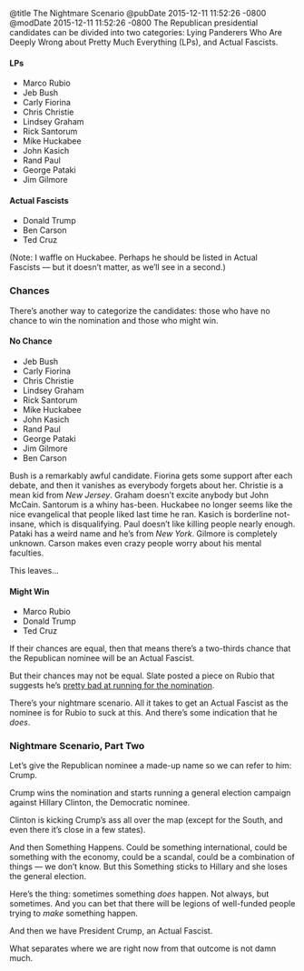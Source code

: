 @title The Nightmare Scenario
@pubDate 2015-12-11 11:52:26 -0800
@modDate 2015-12-11 11:52:26 -0800
The Republican presidential candidates can be divided into two categories: Lying Panderers Who Are Deeply Wrong about Pretty Much Everything (LPs), and Actual Fascists.

#### LPs

- Marco Rubio
- Jeb Bush
- Carly Fiorina
- Chris Christie
- Lindsey Graham
- Rick Santorum
- Mike Huckabee
- John Kasich
- Rand Paul
- George Pataki
- Jim Gilmore

#### Actual Fascists

- Donald Trump
- Ben Carson
- Ted Cruz

(Note: I waffle on Huckabee. Perhaps he should be listed in Actual Fascists — but it doesn’t matter, as we’ll see in a second.)

### Chances

There’s another way to categorize the candidates: those who have no chance to win the nomination and those who might win.

#### No Chance

- Jeb Bush
- Carly Fiorina
- Chris Christie
- Lindsey Graham
- Rick Santorum
- Mike Huckabee
- John Kasich
- Rand Paul
- George Pataki
- Jim Gilmore
- Ben Carson

Bush is a remarkably awful candidate. Fiorina gets some support after each debate, and then it vanishes as everybody forgets about her. Christie is a mean kid from *New Jersey*. Graham doesn’t excite anybody but John McCain. Santorum is a whiny has-been. Huckabee no longer seems like the nice evangelical that people liked last time he ran. Kasich is borderline not-insane, which is disqualifying. Paul doesn’t like killing people nearly enough. Pataki has a weird name and he’s from *New York*. Gilmore is completely unknown. Carson makes even crazy people worry about his mental faculties.

This leaves…

#### Might Win

- Marco Rubio
- Donald Trump
- Ted Cruz

If their chances are equal, then that means there’s a two-thirds chance that the Republican nominee will be an Actual Fascist.

But their chances may not be equal. Slate posted a piece on Rubio that suggests he’s [pretty bad at running for the nomination](http://www.slate.com/articles/news_and_politics/politics/2015/12/marco_rubio_s_organization_isn_t_nearly_as_good_as_his_opponents_the_florida.html).

There’s your nightmare scenario. All it takes to get an Actual Fascist as the nominee is for Rubio to suck at this. And there’s some indication that he *does*.

### Nightmare Scenario, Part Two

Let’s give the Republican nominee a made-up name so we can refer to him: Crump.

Crump wins the nomination and starts running a general election campaign against Hillary Clinton, the Democratic nominee.

Clinton is kicking Crump’s ass all over the map (except for the South, and even there it’s close in a few states).

And then Something Happens. Could be something international, could be something with the economy, could be a scandal, could be a combination of things — we don’t know. But this Something sticks to Hillary and she loses the general election.

Here’s the thing: sometimes something *does* happen. Not always, but sometimes. And you can bet that there will be legions of well-funded people trying to *make* something happen.

And then we have President Crump, an Actual Fascist.

What separates where we are right now from that outcome is not damn much.
